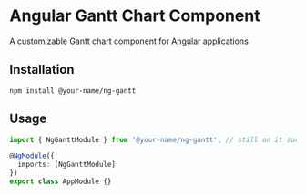 # Angular Gantt Chart Component
A customizable Gantt chart component for Angular applications

## Installation
`npm install @your-name/ng-gantt`

## Usage
```typescript
import { NgGanttModule } from '@your-name/ng-gantt'; // still on it soo.........

@NgModule({
  imports: [NgGanttModule]
})
export class AppModule {}